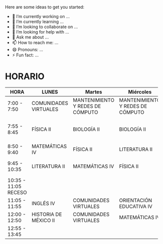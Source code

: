 

Here are some ideas to get you started:

- 🔭 I’m currently working on ...
- 🌱 I’m currently learning ...
- 👯 I’m looking to collaborate on ...
- 🤔 I’m looking for help with ...
- 💬 Ask me about ...
- 📫 How to reach me: ...
- 😄 Pronouns: ...
- ⚡ Fun fact: ...

# HORARIO
| HORA                    	| LUNES                 	| Martes                           	| Miércoles                        	| Jueves                                                     	| Viernes                          	|
|-------------------------	|-----------------------	|----------------------------------	|----------------------------------	|------------------------------------------------------------	|----------------------------------	|
| 7:00 - 7:50             	| COMUNIDADES VIRTUALES 	| MANTENIMIENTO Y REDES DE CÓMPUTO 	| MANTENIMIENTO Y REDES DE CÓMPUTO 	| FÍSICA II                                                  	| MANTENIMIENTO Y REDES DE CÓMPUTO 	|
| 7:55 - 8:45             	| FÍSICA II             	| BIOLOGÍA II                      	| BIOLOGÍA II                      	| ACTIVIDADES FÍSICAS DEPORTIVAS Y RECREATIVAS            IV 	| BIOLOGÍA II                      	|
| 8:50 - 9:40             	| MATEMÁTICAS IV        	| FÍSICA II                        	| LITERATURA II                    	| MATEMÁTICAS IV                                             	| MATEMÁTICAS IV                   	|
| 9:45 - 10:35            	| LITERATURA II         	| MATEMÁTICAS IV                   	| FÍSICA II                        	| MANTENIMIENTO Y REDES DE CÓMPUTO                           	| FÍSICA II                        	|
| 10:35 - 11:05    RECESO 	|                       	|                                  	|                                  	|                                                            	|                                  	|
| 11:05 - 11:55           	| INGLÉS IV             	| COMUNIDADES VIRTUALES            	| ORIENTACIÓN EDUCATIVA IV         	| INGLÉS IV                                                  	| HISTORIA DE MÉXICO II            	|
| 12:00 - 12:50           	| HISTORIA DE MÉXICO II 	| COMUNIDADES VIRTUALES            	| MATEMÁTICAS IV                   	| HISTORIA DE MÉXICO II                                      	| LITERATURA II                    	|
| 12:55 - 13:45           	|                       	|                                  	|                                  	| BIOLOGÍA II                                                	| INGLÉS IV                        	|
